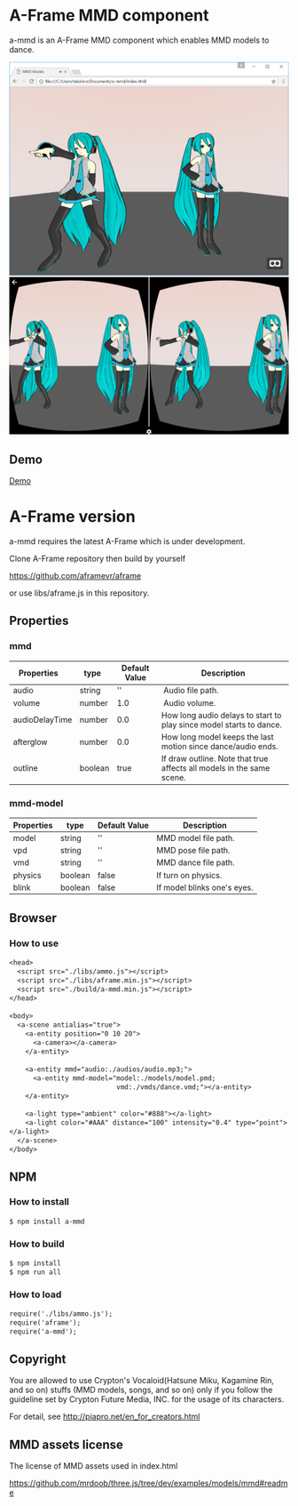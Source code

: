 # A-Frame MMD component

a-mmd is an A-Frame MMD component which enables MMD models to dance.

![screenshot](./screenshot.png "screenshot")
![screenshot2](./screenshot2.png "screenshot2")

## Demo

[Demo](https://cdn.rawgit.com/takahirox/a-mmd/501ef7354931e6b9267d44f6d18c3d3ce03e2333/index.html)

# A-Frame version

a-mmd requires the latest A-Frame which is under development.

Clone A-Frame repository then build by yourself

https://github.com/aframevr/aframe

or use libs/aframe.js in this repository.

## Properties

### mmd

| Properties     | type    | Default Value | Description | 
| -------------- | ------- | ------------- | ----------- | 
| audio          | string  | ''            | Audio file path. | 
| volume         | number  | 1.0           | Audio volume. |
| audioDelayTime | number  | 0.0           | How long audio delays to start to play since model starts to dance. | 
| afterglow      | number  | 0.0           | How long model keeps the last motion since dance/audio ends. | 
| outline        | boolean | true          | If draw outline. Note that true affects all models in the same scene. | 

### mmd-model

| Properties | type    | Default Value | Description |
| ---------- | ------- | ------------- | ----------- |
| model      | string  | ''            | MMD model file path. |
| vpd        | string  | ''            | MMD pose file path. |
| vmd        | string  | ''            | MMD dance file path. |
| physics    | boolean | false         | If turn on physics. |
| blink      | boolean | false         | If model blinks one's eyes. |


## Browser

### How to use

```
<head>
  <script src="./libs/ammo.js"></script>
  <script src="./libs/aframe.min.js"></script>
  <script src="./build/a-mmd.min.js"></script>
</head>

<body>
  <a-scene antialias="true">
    <a-entity position="0 10 20">
      <a-camera></a-camera>
    </a-entity>

    <a-entity mmd="audio:./audios/audio.mp3;">
      <a-entity mmd-model="model:./models/model.pmd;
                           vmd:./vmds/dance.vmd;"></a-entity>
    </a-entity>

    <a-light type="ambient" color="#888"></a-light>
    <a-light color="#AAA" distance="100" intensity="0.4" type="point"></a-light>
  </a-scene>
</body>
```

## NPM

### How to install

```
$ npm install a-mmd
```

### How to build

```
$ npm install
$ npm run all
```

### How to load

```
require('./libs/ammo.js');
require('aframe');
require('a-mmd');
```

## Copyright

You are allowed to use Crypton's Vocaloid(Hatsune Miku, Kagamine Rin, and so on)
stuffs (MMD models, songs, and so on) only if you follow the guideline set by
Crypton Future Media, INC. for the usage of its characters.

For detail, see http://piapro.net/en_for_creators.html


## MMD assets license

The license of MMD assets used in index.html

https://github.com/mrdoob/three.js/tree/dev/examples/models/mmd#readme
